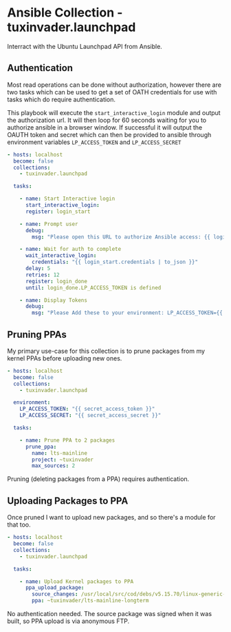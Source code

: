 # Ansible Collection - tuxinvader.launchpad

Interract with the Ubuntu Launchpad API from Ansible.

## Authentication

Most read operations can be done without authorization, however there are two tasks which can be used
to get a set of OATH credentials for use with tasks which do require authentication.

This playbook will execute the `start_interactive_login` module and output the authorization url.
It will then loop for 60 seconds waiting for you to authorize ansible in a browser window.
If successful it will output the OAUTH token and secret which can then be provided to ansible through
environment variables `LP_ACCESS_TOKEN` and `LP_ACCESS_SECRET`

```yaml
- hosts: localhost
  become: false
  collections:
    - tuxinvader.launchpad

  tasks:

    - name: Start Interactive login
      start_interactive_login:
      register: login_start

    - name: Prompt user
      debug:
        msg: "Please open this URL to authorize Ansible access: {{ login_start.authorization_url }}"

    - name: Wait for auth to complete
      wait_interactive_login:
        credentials: "{{ login_start.credentials | to_json }}"
      delay: 5
      retries: 12
      register: login_done
      until: login_done.LP_ACCESS_TOKEN is defined

    - name: Display Tokens
      debug:
        msg: "Please Add these to your environment: LP_ACCESS_TOKEN={{ login_done.LP_ACCESS_TOKEN }}   LP_ACCESS_SECRET={{ login_done.LP_ACCESS_SECRET }}"
```

## Pruning PPAs

My primary use-case for this collection is to prune packages from my kernel PPAs before uploading new ones. 

```yaml
- hosts: localhost
  become: false
  collections:
    - tuxinvader.launchpad

  environment:
    LP_ACCESS_TOKEN: "{{ secret_access_token }}"
    LP_ACCESS_SECRET: "{{ secret_access_secret }}"

  tasks:

    - name: Prune PPA to 2 packages
      prune_ppa:
        name: lts-mainline
        project: ~tuxinvader
        max_sources: 2
```

Pruning (deleting packages from a PPA) requires authentication.

## Uploading Packages to PPA

Once pruned I want to upload new packages, and so there's a module for that too.

```yaml
- hosts: localhost
  become: false
  collections:
    - tuxinvader.launchpad

  tasks:

    - name: Upload Kernel packages to PPA
      ppa_upload_package:
        source_changes: /usr/local/src/cod/debs/v5.15.70/linux-generic-5.15_5.15.70_source.changes
        ppa: ~tuxinvader/lts-mainline-longterm
```

No authentication needed. The source package was signed when it was built, so PPA upload is via anonymous FTP.


